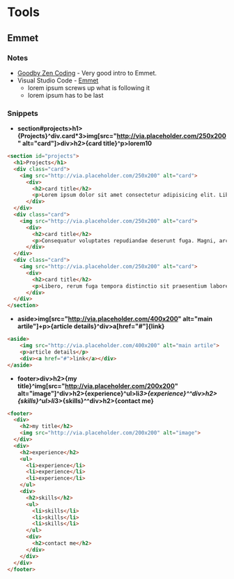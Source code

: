 # Tools
## Emmet
### Notes
* [Goodby Zen Coding](https://www.smashingmagazine.com/2013/03/goodbye-zen-coding-hello-emmet/) - Very good intro to Emmet.
* Visual Studio Code - [Emmet](https://code.visualstudio.com/docs/editor/emmet)
    * lorem ipsum screws up what is following it
    * lorem ipsum has to be last
### Snippets
* **section#projects>h1>{Projects}^div.card*3>img[src="http://via.placeholder.com/250x200" alt="card"]>div>h2>{card title}^p>lorem10**
```html
<section id="projects">
  <h1>Projects</h1>
  <div class="card">
    <img src="http://via.placeholder.com/250x200" alt="card">
      <div>
        <h2>card title</h2>
        <p>Lorem ipsum dolor sit amet consectetur adipisicing elit. Libero, blanditiis!</p>
      </div>
  </div>
  <div class="card">
    <img src="http://via.placeholder.com/250x200" alt="card">
      <div>
        <h2>card title</h2>
        <p>Consequatur voluptates repudiandae deserunt fuga. Magni, architecto labore. Ducimus, quisquam.</p>
      </div>
  </div>
  <div class="card">
    <img src="http://via.placeholder.com/250x200" alt="card">
      <div>
        <h2>card title</h2>
        <p>Libero, rerum fuga tempora distinctio sit praesentium labore animi odio!</p>
      </div>
  </div>
</section>
```
* **aside>img[src="http://via.placeholder.com/400x200" alt="main artile"]+p>{article details}^div>a[href="#"]{link}**
```html
<aside>
    <img src="http://via.placeholder.com/400x200" alt="main artile">
    <p>article details</p>
    <div><a href="#">link</a></div>
</aside>
```
* **footer>div>h2>{my title}^img[src="http://via.placeholder.com/200x200" alt="image"]^div>h2>{experience}^ul>li*3>{experience}^^div>h2>{skills}^ul>li*3>{skills}^^div>h2>{contact me}**
```html
<footer>
  <div>
    <h2>my title</h2>
    <img src="http://via.placeholder.com/200x200" alt="image">
  </div>
  <div>
    <h2>experience</h2>
    <ul>
      <li>experience</li>
      <li>experience</li>
      <li>experience</li>
    </ul>
    <div>
      <h2>skills</h2>
      <ul>
        <li>skills</li>
        <li>skills</li>
        <li>skills</li>
      </ul>
      <div>
        <h2>contact me</h2>
      </div>
    </div>
  </div>
</footer>
```

